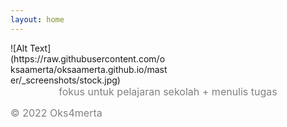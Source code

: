 ```yaml
---
layout: home
---
```


<div style="width:50%">![Alt Text](https://raw.githubusercontent.com/oksaamerta/oksaamerta.github.io/master/_screenshots/stock.jpg)</div>
<div style="text-align: center;">
  <span style="color: gray; font-size: medium;">fokus untuk pelajaran sekolah + menulis tugas</span>
</div>

<span style="color: gray; font-size: medium;"> © 2022 Oks4merta</span>